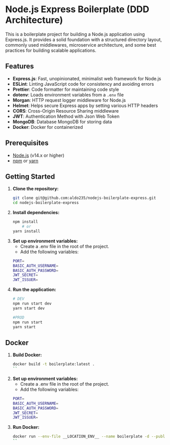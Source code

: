 # Node.js Express Boilerplate (DDD Architecture)

This is a boilerplate project for building a Node.js application using Express.js. It provides a solid foundation with a structured directory layout, commonly used middlewares, microservice architecture, and some best practices for building scalable applications.

## Features

- **Express.js**: Fast, unopinionated, minimalist web framework for Node.js
- **ESLint**: Linting JavaScript code for consistency and avoiding errors
- **Prettier**: Code formatter for maintaining code style
- **dotenv**: Loads environment variables from a `.env` file
- **Morgan**: HTTP request logger middleware for Node.js
- **Helmet**: Helps secure Express apps by setting various HTTP headers
- **CORS**: Cross-Origin Resource Sharing middleware
- **JWT**: Authentication Method with Json Web Token
- **MongoDB**: Database MongoDB for storing data
- **Docker**: Docker for containerized

## Prerequisites

- [Node.js](https://nodejs.org/) (v14.x or higher)
- [npm](https://www.npmjs.com/) or [yarn](https://yarnpkg.com/)

## Getting Started

1. **Clone the repository:**
   ```bash
   git clone git@github.com:aldo235/nodejs-boilerplate-express.git
   cd nodejs-boilerplate-express
   ```
2. **Install dependencies:**
    ```bash
    npm install
        # or
    yarn install
    ```
3. **Set up environment variables:**
    - Create a .env file in the root of the project.
    - Add the following variables:
    ```bash
    PORT=
    BASIC_AUTH_USERNAME=
    BASIC_AUTH_PASSWORD=
    JWT_SECRET=
    JWT_ISSUER=
    ```
4. **Run the application:**
    ```bash
    # DEV
    npm run start dev
    yarn start dev

    #PROD
    npm run start
    yarn start
    ```

## Docker
1. **Build Docker:**
    ```bash
    docker build -t boilerplate:latest . 
    ``
2. **Set up environment variables:**
    - Create a .env file in the root of the project.
    - Add the following variables:
    ```bash
    PORT=
    BASIC_AUTH_USERNAME=
    BASIC_AUTH_PASSWORD=
    JWT_SECRET=
    JWT_ISSUER=
    ```
3. **Run Docker:**
    ```bash
    docker run --env-file __LOCATION_ENV__ --name boilerplate -d --publish 8080:8080 boilerplate:latest
    ``